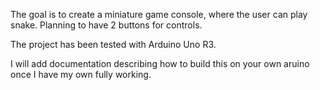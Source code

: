 The goal is to create a miniature game console, where the user can play snake. Planning to have 2 buttons for controls.

The project has been tested with Arduino Uno R3.

I will add documentation describing how to build this on your own aruino once I have my own fully working.
